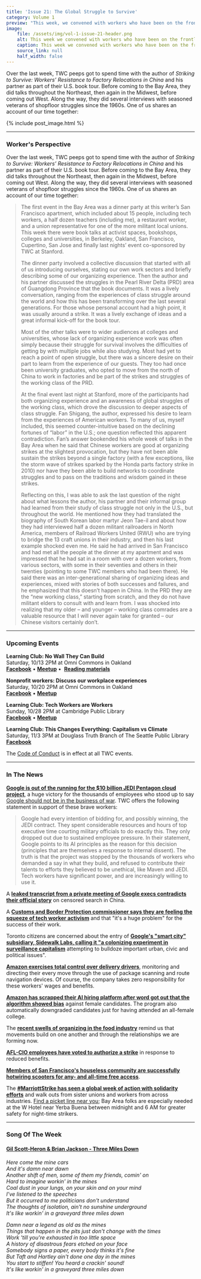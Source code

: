 ```yaml
---
title: 'Issue 21: The Global Struggle to Survive'
category: Volume 1
preview: "This week, we convened with workers who have been on the frontlines of strikes in China."
image:
    file: /assets/img/vol-1-issue-21-header.png
    alt: This week we convened with workers who have been on the frontlines of strikes in China; watch a related documentary here 
    caption: This week we convened with workers who have been on the frontlines of strikes in China; watch a related documentary here 
    source_link: null
    half_width: false
---
```


<!-- Content imported from: https://mailchi.mp/16b4b1e0eb59/tech-workers-coalition-update-1266465?e=dbff030191 -->

Over the last week, TWC peeps got to spend time with the author of _Striking to Survive: Workers’ Resistance to Factory Relocations_ _in China_ and his partner as part of their U.S. book tour. Before coming to the Bay Area, they did talks throughout the Northeast, then again in the Midwest, before coming out West. Along the way, they did several interviews with seasoned veterans of shopfloor struggles since the 1960s. One of us shares an account of our time together:

<!--excerpt-->

{% include post_image.html %}

***

### Worker's Perspective

Over the last week, TWC peeps got to spend time with the author of _Striking to Survive: Workers’ Resistance to Factory Relocations_ _in China_ and his partner as part of their U.S. book tour. Before coming to the Bay Area, they did talks throughout the Northeast, then again in the Midwest, before coming out West. Along the way, they did several interviews with seasoned veterans of shopfloor struggles since the 1960s. One of us shares an account of our time together:
>
> The first event in the Bay Area was a dinner party at this writer’s San Francisco apartment, which included about 15 people, including tech workers, a half dozen teachers (including me), a restaurant worker, and a union representative for one of the more militant local unions. This week there were book talks at activist spaces, bookshops, colleges and universities, in Berkeley, Oakland, San Francisco, Cupertino, San Jose and finally last nights’ event co-sponsored by TWC at Stanford.
>
> The dinner party involved a collective discussion that started with all of us introducing ourselves, stating our own work sectors and briefly describing some of our organizing experience. Then the author and his partner discussed the struggles in the Pearl River Delta (PRD) area of Guangdong Province that the book documents. It was a lively conversation, ranging from the experiences of class struggle around the world and how this has been transforming over the last several generations. For those whose personal account had a high point, it was usually around a strike. It was a lively exchange of ideas and a great informal kick-off for the book tour.
>
> Most of the other talks were to wider audiences at colleges and universities, whose lack of organizing experience work was often simply because their struggle for survival involves the difficulties of getting by with multiple jobs while also studying. Most had yet to reach a point of open struggle, but there was a sincere desire on their part to learn from the experience of our guests. They too had once been university graduates, who opted to move from the north of China to work in factories and be part of the strikes and struggles of the working class of the PRD.
>
> At the final event last night at Stanford, more of the participants had both organizing experience and an awareness of global struggles of the working class, which drove the discussion to deeper aspects of class struggle. Fan Shigang, the author, expressed his desire to learn from the experiences of American workers. To many of us, myself included, this seemed counter-intuitive based on the declining fortunes of “labor” in the U.S.; one question reflected this apparent contradiction. Fan’s answer bookended his whole week of talks in the Bay Area when he said that Chinese workers are good at organizing strikes at the slightest provocation, but they have not been able sustain the strikes beyond a single factory (with a few exceptions, like the storm wave of strikes sparked by the Honda parts factory strike in 2010) nor have they been able to build networks to coordinate struggles and to pass on the traditions and wisdom gained in these strikes.
>
> Reflecting on this, I was able to ask the last question of the night about what lessons the author, his partner and their informal group had learned from their study of class struggle not only in the U.S., but throughout the world. He mentioned how they had translated the biography of South Korean labor martyr Jeon Tae-il and about how they had interviewed half a dozen militant railroaders in North America, members of Railroad Workers United (RWU) who are trying to bridge the 13 craft unions in their industry, and then his last example shocked even me. He said he had arrived in San Francisco and had met all the people at the dinner at my apartment and was impressed that he had sat in a room with over a dozen workers, from various sectors, with some in their seventies and others in their twenties (pointing to some TWC members who had been there). He said there was an inter-generational sharing of organizing ideas and experiences, mixed with stories of both successes and failures, and he emphasized that this doesn’t happen in China. In the PRD they are the “new working class,” starting from scratch, and they do not have militant elders to consult with and learn from. I was shocked into realizing that my older – and younger – working class comrades are a valuable resource that I will never again take for granted – our Chinese visitors certainly don’t.

***

###  Upcoming Events

**Learning Club: No Wall They Can Build**  
Saturday, 10/13 2PM at Omni Commons in Oakland  
[**Facebook**](https://www.facebook.com/events/719981168349377/)&nbsp;• [**Meetup**](https://www.meetup.com/Tech-Workers-Coalition/events/254792813/?success=email_sent) •&nbsp;&nbsp;[**Reading materials**](https://sites.google.com/view/tech-workers-coalition/topics/no-wall-they-can-build?authuser=0)  
  
**Nonprofit workers: Discuss our workplace experiences**  
Saturday, 10/20 2PM at Omni Commons in Oakland  
[**Facebook**](https://www.facebook.com/events/1803814309717695/)&nbsp;• [**Meetup**](https://www.meetup.com/Tech-Workers-Coalition/events/255484206/)  
  
**Learning Club: Tech Workers are Workers&nbsp;**  
Sunday, 10/28 2PM at Cambridge Public Library  
[**Facebook**](https://www.facebook.com/events/238743780129243/) •&nbsp;[**Meetup**](https://www.meetup.com/Tech-Workers-Coalition/)&nbsp;  

**Learning Club: This Changes Everything: Capitalism vs Climate&nbsp;**  
Saturday, 11/3 3PM at Douglass Truth Branch of The Seattle Public Library  
[**Facebook**](https://www.facebook.com/events/1948636251892939/)  

The [Code of Conduct](https://techworkerscoalition.org/community-guide/) is in effect at all TWC events.

***

###  In The News

[**Google is out of the running for the $10 billion JEDI Pentagon cloud project**](https://www.bloomberg.com/amp/news/articles/2018-10-08/google-drops-out-of-pentagon-s-10-billion-cloud-competition), a huge victory for the thousands of employees who stood up to say [Google should not be in the business of war](https://www.bbc.com/news/business-43656378). TWC offers the following statement in support of these brave workers:

> Google had every intention of bidding for, and possibly winning, the JEDI contract. They spent considerable resources and hours of top executive time courting military officials to do exactly this. They only dropped out due to sustained employee pressure. In their statement, Google points to its AI principles as the reason for this decision (principles that are themselves a response to internal dissent). The truth is that the project was stopped by the thousands of workers who demanded a say in what they build, and refused to contribute their talents to efforts they believed to be unethical, like Maven and JEDI. Tech workers have significant power, and are increasingly willing to use it.

A [**leaked transcript from a private meeting of Google execs contradicts their official story**](https://theintercept.com/2018/10/09/google-china-censored-search-engine/) on censored search in China.  
  
A [**Customs and Border Protection commissioner says they are feeling the squeeze of tech worker activism**](https://fcw.com/articles/2018/10/11/dhs-cbp-protests-rockwell.aspx?m=1) and that "it's a huge problem" for the success of their work.  
  
Toronto citizens are concerned about the entry of [**Google's "smart city" subsidiary, Sidewalk Labs, calling it "a&nbsp;colonizing experiment in surveillance capitalism**](https://www.theglobeandmail.com/opinion/article-sidewalk-toronto-is-not-a-smart-city) attempting to bulldoze important urban, civic and political issues".  
  
[**Amazon exercises total control over delivery drivers**](https://www.businessinsider.com/amazon-controls-delivery-drivers-without-paying-wages-2018-9), monitoring and directing their every move through the use of package scanning and route navigation devices. Of course, the company takes zero responsibility for these workers' wages and benefits.&nbsp;&nbsp;  
  
[**Amazon has scrapped their AI hiring platform after word got out that the algorithm&nbsp;showed bias**](https://www.reuters.com/article/us-amazon-com-jobs-automation-insight/amazon-scraps-secret-ai-recruiting-tool-that-showed-bias-against-women-idUSKCN1MK08G) against female candidates. The program also automatically downgraded candidates just for having attended an all-female college.  
  
The&nbsp;[**recent swells of organizing in the food industry**](https://www.huffingtonpost.com/entry/iww-labor-organizing-food-drink-industry_us_5bbb823de4b028e1fe3fea42) remind us that movements build on one another and through the relationships we are forming now.&nbsp;  
  
[**AFL-CIO employees have voted to authorize a strike**](https://www.bloomberg.com/news/articles/2018-10-09/afl-cio-faces-a-strike-of-its-own) in response to reduced benefits.  
  
[**Members of San Francisco's houseless community are successfully hotwiring scooters for any- and all-time free access**](https://boingboing.net/2018/10/10/pioneer-spirit.html).&nbsp;  
  
The [**#MarriottStrike has seen a global week of action with solidarity efforts**](https://twitter.com/unitehere) and walk outs from sister unions and workers from across industries. [Find a picket line near you](https://onejob.org/updates/%20); Bay Area folks are especially needed at the W Hotel near Yerba Buena between midnight and 6 AM for greater safety for night-time strikers. 

***

### Song Of The Week

#### [**Gil Scott-Heron & Brian Jackson - Three Miles Down**](https://www.youtube.com/watch?v=ZhqqF7oNxGg)
  
_Here come the mine cars_  
_And it's damn near dawn_  
_Another shift of men, some of them my friends, comin' on_  
_Hard to imagine workin' in the mines_  
_Coal dust in your lungs, on your skin and on your mind_  
_I've listened to the speeches_  
_But it occurred&nbsp;to me politicians don't understand_  
_The thoughts of isolation, ain't no sunshine underground_  
_It's like workin' in a graveyard three miles down_  

_Damn near a legend as old as the mines_  
_Things that happen in the pits just don't change with the times_  
_Work 'till you're exhausted in too little space_  
_A history of disastrous fears etched on your face_  
_Somebody signs a paper, every body thinks it's fine_  
_But Taft and Hartley ain't done one day in the mines_  
_You start to stiffen! You heard a crackin' sound!_  
_It's like workin' in a graveyard three miles down_  
